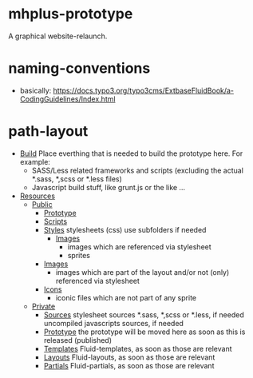 # mhplus-prototype

A graphical website-relaunch.

# naming-conventions

- basically: https://docs.typo3.org/typo3cms/ExtbaseFluidBook/a-CodingGuidelines/Index.html

# path-layout

- [Build](./Build)
  Place everthing that is needed to build the prototype here.
  For example:
  - SASS/Less related frameworks and scripts (excluding the actual *.sass, *,scss or *.less files)
  - Javascript build stuff, like grunt.js or the like …
- [Resources](./Resources)
  - [Public](./Resources/Public)
    - [Prototype](./Resources/Public/Pototype)
    - [Scripts](./Resources/Public/Scripts)
    - [Styles](./Resources/Public/Styles)
      stylesheets (css)
      use subfolders if needed
      - [Images](./Resources/Public/Styles/Images)
        - images which are referenced via stylesheet
        - sprites
    - [Images](./Resources/Public/Images)
      - images which are part of the layout and/or not (only) referenced via stylesheet
    - [Icons](./Resources/Public/Icons)
      - iconic files which are not part of any sprite
  - [Private](./Resources/Private)
    - [Sources](./Resources/Private/Sources)
      stylesheet sources *.sass, *,scss or *.less, if needed
      uncompiled javascripts sources, if needed
    - [Prototype](./Resources/Private/Prototype)
      the prototype will be moved here as soon as this is released (published)
    - [Templates](./Resources/Private/Templates)
      Fluid-templates, as soon as those are relevant
    - [Layouts](./Resources/Private/Layouts)
      Fluid-layouts, as soon as those are relevant
    - [Partials](./Resources/Private/Partials)
      Fluid-partials, as soon as those are relevant

